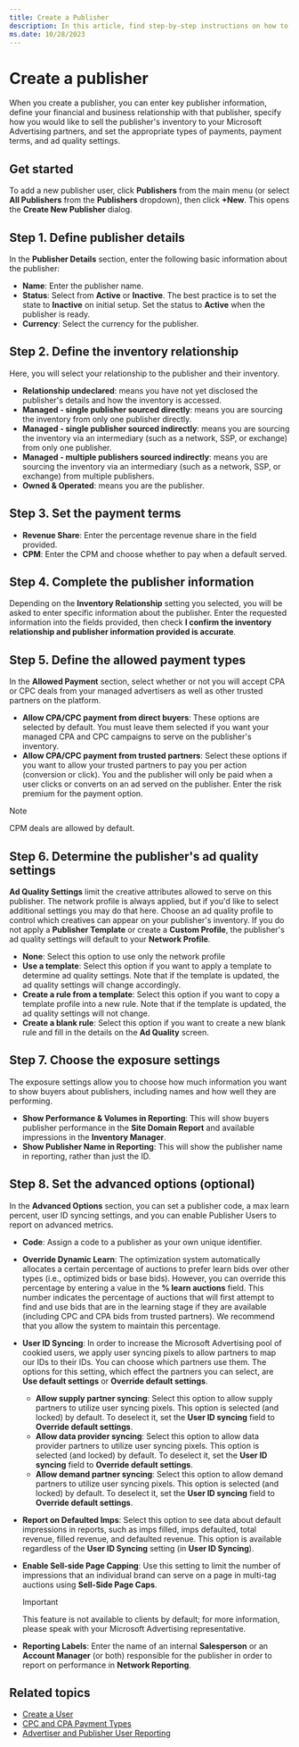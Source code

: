 ```yaml
---
title: Create a Publisher
description: In this article, find step-by-step instructions on how to create and set up a publisher.
ms.date: 10/28/2023
---
```


# Create a publisher

When you create a publisher, you can enter key publisher information, define your financial and business relationship with that publisher, specify how you would like to sell the publisher's inventory to your Microsoft Advertising partners, and set the appropriate types of payments, payment terms, and ad quality settings.

## Get started

To add a new publisher user, click **Publishers** from the main menu (or select **All Publishers** from the **Publishers** dropdown), then click **+New**. This opens the **Create New Publisher** dialog.

## Step 1. Define publisher details

In the **Publisher Details** section, enter the following basic information about the publisher:

- **Name**: Enter the publisher name.
- **Status**: Select from **Active** or **Inactive**. The best practice is to set the state to **Inactive** on initial setup. Set the status to **Active** when the publisher is ready.
- **Currency**: Select the currency for the publisher.

## Step 2. Define the inventory relationship

Here, you will select your relationship to the publisher and their inventory.

- **Relationship undeclared**: means you have not yet disclosed the publisher's details and how the inventory is accessed.
- **Managed - single publisher sourced directly**: means you are sourcing the inventory from only one publisher directly.
- **Managed - single publisher sourced indirectly**: means you are sourcing the inventory via an intermediary (such as a network, SSP, or exchange) from only one publisher.
- **Managed - multiple publishers sourced indirectly**: means you are sourcing the inventory via an intermediary (such as a network, SSP, or exchange) from multiple publishers.
- **Owned & Operated**: means you are the publisher.

## Step 3. Set the payment terms

- **Revenue Share**: Enter the percentage revenue share in the field provided.
- **CPM**: Enter the CPM and choose whether to pay when a default served.

## Step 4. Complete the publisher information

Depending on the **Inventory Relationship** setting you selected, you will be asked to enter specific information about the publisher. Enter the requested information into the fields provided, then check **I confirm the inventory relationship and publisher information provided is accurate**.

## Step 5. Define the allowed payment types

In the **Allowed Payment** section, select whether or not you will accept CPA or CPC deals from your managed advertisers as well as other trusted partners on the platform.

- **Allow CPA/CPC payment from direct buyers**: These options are selected by default. You must leave them selected if you want your managed CPA and CPC campaigns to serve on the publisher's inventory.
- **Allow CPA/CPC payment from trusted partners**: Select these options if you want to allow your trusted partners to pay you per action (conversion or click). You and the publisher will only be paid when a user clicks or converts on an ad served on the publisher. Enter the risk premium for the payment option.

> [!NOTE]
> CPM deals are allowed by default.

## Step 6. Determine the publisher's ad quality settings

**Ad Quality Settings** limit the creative attributes allowed to serve on this publisher. The network profile is always applied, but if you'd like to select additional settings you may do that here. Choose an ad quality profile to control which creatives can appear on your publisher's inventory. If you do not apply a **Publisher Template** or create a **Custom Profile**, the publisher's ad quality settings will default to your **Network Profile**.

- **None**: Select this option to use only the network profile
- **Use a template**: Select this option if you want to apply a template to determine ad quality settings. Note that if the template is updated, the ad quality settings will change accordingly.
- **Create a rule from a template**: Select this option if you want to copy a template profile into a new rule. Note that if the template is updated, the ad quality settings will not change.
- **Create a blank rule**: Select this option if you want to create a new blank rule and fill in the details on the **Ad Quality** screen.

## Step 7. Choose the exposure settings

The exposure settings allow you to choose how much information you want to show buyers about publishers, including names and how well they are performing.

- **Show Performance & Volumes in Reporting**: This will show buyers publisher performance in the **Site Domain Report** and available impressions in the **Inventory Manager**.
- **Show Publisher Name in Reporting**: This will show the publisher name in reporting, rather than just the ID.

## Step 8. Set the advanced options (optional)

In the **Advanced Options** section, you can set a publisher code, a max learn percent, user ID syncing settings, and you can enable Publisher Users to report on advanced metrics.

- **Code**: Assign a code to a publisher as your own unique identifier.
- **Override Dynamic Learn**: The optimization system automatically allocates a certain percentage of auctions to prefer learn bids over other types (i.e., optimized bids or base bids). However, you can override this percentage by entering a value in the **% learn auctions** field. This number indicates the percentage of auctions that will first attempt to find and use bids that are in the learning stage if they are available (including CPC and CPA bids from trusted partners). We recommend that you allow the system to maintain this percentage.
- **User ID Syncing**: In order to increase the Microsoft Advertising pool of cookied users, we apply user syncing pixels to allow partners to map our IDs to their IDs. You can choose which partners use them. The options for this setting, which effect the partners you can select, are **Use default settings** or **Override default settings**.
  - **Allow supply partner syncing**: Select this option to allow supply partners to utilize user syncing pixels. This option is selected (and locked) by default. To deselect it, set the **User ID syncing** field to **Override default settings**.
  - **Allow data provider syncing**: Select this option to allow data provider partners to utilize user syncing pixels. This option is selected (and locked) by default. To deselect it, set the **User ID syncing** field to **Override default settings**.
  - **Allow demand partner syncing**: Select this option to allow demand partners to utilize user syncing pixels. This option is selected (and locked) by default. To deselect it, set the **User ID syncing** field to **Override default settings**.
- **Report on Defaulted Imps**: Select this option to see data about default impressions in reports, such as imps filled, imps defaulted, total revenue, filled revenue, and defaulted revenue. This option is available regardless of the **User ID Syncing** setting (in **User ID Syncing**).
- **Enable Sell-side Page Capping**: Use this setting to limit the number of impressions that an individual brand can serve on a page in multi-tag auctions using **Sell-Side Page Caps**.

    > [!IMPORTANT]
    > This feature is not available to clients by default; for more information, please speak with your Microsoft Advertising representative.

- **Reporting Labels**: Enter the name of an internal **Salesperson** or an **Account Manager** (or both) responsible for the publisher in order to report on performance in **Network Reporting**.

## Related topics

- [Create a User](create-a-user.md)
- [CPC and CPA Payment Types](cpc-and-cpa-payment-types.md)
- [Advertiser and Publisher User Reporting](advertiser-and-publisher-user-reporting.md)
